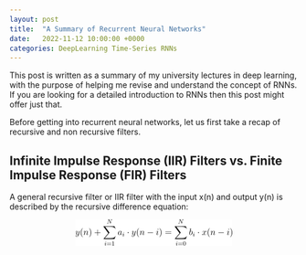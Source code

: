 ```yaml
---
layout: post
title:  "A Summary of Recurrent Neural Networks"
date:   2022-11-12 10:00:00 +0000
categories: DeepLearning Time-Series RNNs
---
```


This post is written as a summary of my university lectures in deep learning, with the purpose of helping me revise and understand the concept of RNNs. If you are looking for a detailed introduction to RNNs then this post might offer just that.

Before getting into recurrent neural networks, let us first take a recap of recursive and non recursive filters.

## Infinite Impulse Response (IIR) Filters vs. Finite Impulse Response (FIR) Filters

A general recursive filter or IIR filter with the input x(n) and output y(n) is described by the recursive difference equation:

<p align="center">
  <img src="https://github.com/joelmwaka/joelmwaka.github.io/blob/main/_posts/images/eqn_recursive_filter.png">
</p>



